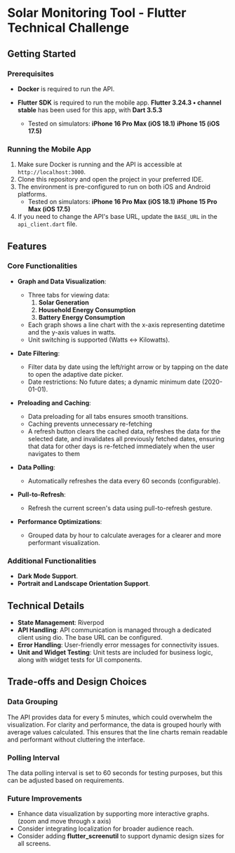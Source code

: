 # Solar Monitoring Tool - Flutter Technical Challenge

## Getting Started

### Prerequisites

- **Docker** is required to run the API.
- **Flutter SDK** is required to run the mobile app. **Flutter 3.24.3 • channel stable** has been used for this app, with **Dart 3.5.3**

   - Tested on simulators: 
      **iPhone 16 Pro Max (iOS 18.1)**
      **iPhone 15 (iOS 17.5)**

### Running the Mobile App

1. Make sure Docker is running and the API is accessible at `http://localhost:3000`.
2. Clone this repository and open the project in your preferred IDE.
3. The environment is pre-configured to run on both iOS and Android platforms.
   - Tested on simulators: 
      **iPhone 16 Pro Max (iOS 18.1)**
      **iPhone 15 Pro Max (iOS 17.5)**
4. If you need to change the API's base URL, update the `BASE_URL` in the `api_client.dart` file.

## Features

### Core Functionalities

- **Graph and Data Visualization**:
  - Three tabs for viewing data:
    1. **Solar Generation**
    2. **Household Energy Consumption**
    3. **Battery Energy Consumption**
  - Each graph shows a line chart with the x-axis representing datetime and the y-axis values in watts.
  - Unit switching is supported (Watts <-> Kilowatts).

- **Date Filtering**:
  - Filter data by date using the left/right arrow or by tapping on the date to open the adaptive date picker.
  - Date restrictions: No future dates; a dynamic minimum date (2020-01-01).

- **Preloading and Caching**:
  - Data preloading for all tabs ensures smooth transitions.
  - Caching prevents unnecessary re-fetching
  - A refresh button clears the cached data, refreshes the data for the selected date, and invalidates all previously fetched dates, ensuring that data for other days is re-fetched immediately when the user navigates to them

- **Data Polling**:
  - Automatically refreshes the data every 60 seconds (configurable).

- **Pull-to-Refresh**:
  - Refresh the current screen's data using pull-to-refresh gesture.

- **Performance Optimizations**:
  - Grouped data by hour to calculate averages for a clearer and more performant visualization.

### Additional Functionalities
- **Dark Mode Support**.
- **Portrait and Landscape Orientation Support**.

## Technical Details
- **State Management**: Riverpod 
- **API Handling**: API communication is managed through a dedicated client using dio. The base URL can be configured.
- **Error Handling**: User-friendly error messages for connectivity issues.
- **Unit and Widget Testing**: Unit tests are included for business logic, along with widget tests for UI components.

## Trade-offs and Design Choices

### Data Grouping
The API provides data for every 5 minutes, which could overwhelm the visualization. For clarity and performance, the data is grouped hourly with average values calculated. This ensures that the line charts remain readable and performant without cluttering the interface.

### Polling Interval
The data polling interval is set to 60 seconds for testing purposes, but this can be adjusted based on requirements.

### Future Improvements
- Enhance data visualization by supporting more interactive graphs. (zoom and move through x axis)
- Consider integrating localization for broader audience reach.
- Consider adding **flutter_screenutil** to support dynamic design sizes for all screens.

